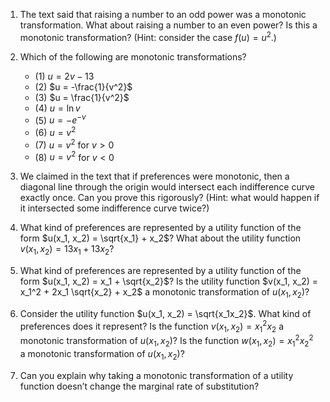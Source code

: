 
1. The text said that raising a number to an odd power was a monotonic transformation. What about raising a number to an even power? Is this a monotonic transformation? (Hint: consider the case $f(u) = u^2$.)

2. Which of the following are monotonic transformations?
   - (1) $u = 2v - 13$ 
   - (2) $u = -\frac{1}{v^2}$
   - (3) $u = \frac{1}{v^2}$
   - (4) $u = \ln v$
   - (5) $u = -e^{-v}$
   - (6) $u = v^2$
   - (7) $u = v^2$ for $v > 0$
   - (8) $u = v^2$ for $v < 0$

3. We claimed in the text that if preferences were monotonic, then a diagonal line through the origin would intersect each indifference curve exactly once. Can you prove this rigorously? (Hint: what would happen if it intersected some indifference curve twice?)

4. What kind of preferences are represented by a utility function of the form $u(x_1, x_2) = \sqrt{x_1} + x_2$? What about the utility function $v(x_1, x_2) = 13x_1 + 13x_2$?

5. What kind of preferences are represented by a utility function of the form $u(x_1, x_2) = x_1 + \sqrt{x_2}$? Is the utility function $v(x_1, x_2) = x_1^2 + 2x_1 \sqrt{x_2} + x_2$ a monotonic transformation of $u(x_1, x_2)$?

6. Consider the utility function $u(x_1, x_2) = \sqrt{x_1x_2}$. What kind of preferences does it represent? Is the function $v(x_1, x_2) = x_1^2 x_2$ a monotonic transformation of $u(x_1, x_2)$? Is the function $w(x_1, x_2) = x_1^2 x_2^2$ a monotonic transformation of $u(x_1, x_2)$?

7. Can you explain why taking a monotonic transformation of a utility function doesn’t change the marginal rate of substitution?
